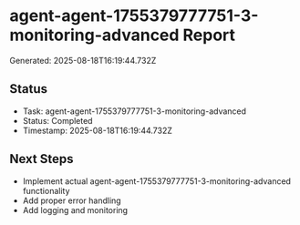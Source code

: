 # agent-agent-1755379777751-3-monitoring-advanced Report

Generated: 2025-08-18T16:19:44.732Z

## Status
- Task: agent-agent-1755379777751-3-monitoring-advanced
- Status: Completed
- Timestamp: 2025-08-18T16:19:44.732Z

## Next Steps
- Implement actual agent-agent-1755379777751-3-monitoring-advanced functionality
- Add proper error handling
- Add logging and monitoring
